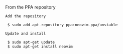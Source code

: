 From the PPA repository

    Add the repository

     $ sudo add-apt-repository ppa:neovim-ppa/unstable

    Update and install

     $ sudo apt-get update
     $ sudo apt-get install neovim

